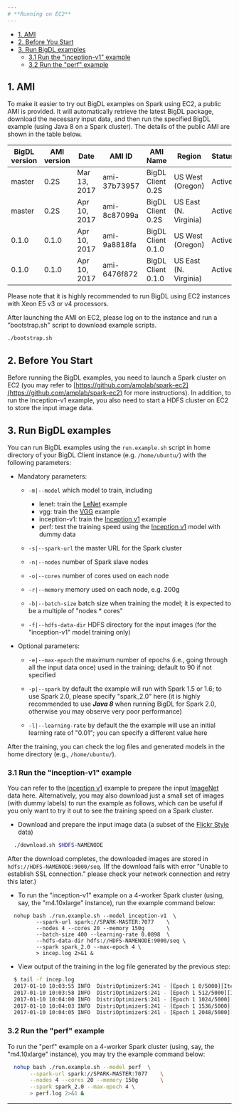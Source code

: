 ```yaml
---
# **Running on EC2**
---
```


* [1. AMI](#1-ami)
* [2. Before You Start](#2-before-you-start)
* [3. Run BigDL examples](#3-run-bigdl-examples)
    * [3.1 Run the "inception-v1" example](#31-run-the-inception-v1-example)
    * [3.2 Run the "perf" example](#32-run-the-perf-example)

## **1. AMI**
To make it easier to try out BigDL examples on Spark using EC2, a public AMI is provided. It will automatically retrieve the latest BigDL package, download the necessary input data, and then run the specified BigDL example (using Java 8 on a Spark cluster). The details of the public AMI are shown in the table below.

|BigDL version |AMI version|Date        |AMI ID      |AMI Name          |Region               |Status    |
|--------------|-----------|------------|------------|----------------- |---------------------|----------|
|master        |0.2S       |Mar 13, 2017|ami-37b73957|BigDL Client 0.2S |US West (Oregon)     |Active    |
|master        |0.2S       |Apr 10, 2017|ami-8c87099a|BigDL Client 0.2S |US East (N. Virginia)|Active    |
|0.1.0         |0.1.0      |Apr 10, 2017|ami-9a8818fa|BigDL Client 0.1.0|US West (Oregon)     |Active    |
|0.1.0         |0.1.0      |Apr 10, 2017|ami-6476f872|BigDL Client 0.1.0|US East (N. Virginia)|Active    |


Please note that it is highly recommended to run BigDL using EC2 instances with Xeon E5 v3 or v4 processors.

After launching the AMI on EC2, please log on to the instance and run a "bootstrap.sh" script to download example scripts.

```bash
./bootstrap.sh
```

## **2. Before You Start**
Before running the BigDL examples, you need to launch a Spark cluster on EC2 (you may refer to [https://github.com/amplab/spark-ec2](https://github.com/amplab/spark-ec2) for more instructions). In addition, to run the Inception-v1 example, you also need to start a HDFS cluster on EC2 to store the input image data.

## **3. Run BigDL examples**
You can run BigDL examples using the `run.example.sh` script in home directory of your BigDL Client instance (e.g. `/home/ubuntu/`) with the following parameters:
* Mandatory parameters:
  * `-m|--model` which model to train, including
    * lenet: train the [LeNet](https://github.com/intel-analytics/BigDL/tree/master/spark/dl/src/main/scala/com/intel/analytics/bigdl/models/lenet) example
    * vgg: train the [VGG](https://github.com/intel-analytics/BigDL/tree/master/spark/dl/src/main/scala/com/intel/analytics/bigdl/models/vgg) example
    * inception-v1: train the [Inception v1](https://github.com/intel-analytics/BigDL/tree/master/spark/dl/src/main/scala/com/intel/analytics/bigdl/models/inception) example
    * perf: test the training speed using the [Inception v1](https://github.com/intel-analytics/BigDL/blob/master/spark/dl/src/main/scala/com/intel/analytics/bigdl/models/inception/Inception_v1.scala) model with dummy data

  * `-s|--spark-url` the master URL for the Spark cluster

  * `-n|--nodes` number of Spark slave nodes

  * `-o|--cores` number of cores used on each node

  * `-r|--memory` memory used on each node, e.g. 200g

  * `-b|--batch-size` batch size when training the model; it is expected to be a multiple of "nodes * cores"

  * `-f|--hdfs-data-dir` HDFS directory for the input images (for the "inception-v1" model training only)

* Optional parameters:
  * `-e|--max-epoch` the maximum number of epochs (i.e., going through all the input data once) used in the training; default to 90 if not specified

  * `-p|--spark` by default the example will run with Spark 1.5 or 1.6; to use Spark 2.0, please specify "spark_2.0" here (it is highly recommended to use _**Java 8**_ when running BigDL for Spark 2.0, otherwise you may observe very poor performance)

  * `-l|--learning-rate` by default the the example will use an initial learning rate of "0.01"; you can specify a different value here

After the training, you can check the log files and generated models in the home directory (e.g., `/home/ubuntu/`).  
  
### **3.1 Run the "inception-v1" example**

You can refer to the [Inception v1](https://github.com/intel-analytics/BigDL/tree/master/spark/dl/src/main/scala/com/intel/analytics/bigdl/models/inception) example to prepare the input [ImageNet](http://image-net.org/index) data here. Alternatively, you may also download just a small set of images (with dummy labels) to run the example as follows, which can be useful if you only want to try it out to see the training speed on a Spark cluster.

* Download and prepare the input image data (a subset of the [Flickr Style](http://sergeykarayev.com/files/1311.3715v3.pdf) data)

```bash
  ./download.sh $HDFS-NAMENODE
```

  After the download completes, the downloaded images are stored in `hdfs://HDFS-NAMENODE:9000/seq`. (If the download fails with error "Unable to establish SSL connection." please check your network connection and retry this later.)

* To run the "inception-v1" example on a 4-worker Spark cluster (using, say, the "m4.10xlarge" instance), run the example command below: 

```
  nohup bash ./run.example.sh --model inception-v1  \
         --spark-url spark://SPARK-MASTER:7077    \
         --nodes 4 --cores 20 --memory 150g       \
         --batch-size 400 --learning-rate 0.0898  \
         --hdfs-data-dir hdfs://HDFS-NAMENODE:9000/seq \
         --spark spark_2.0 --max-epoch 4 \
         > incep.log 2>&1 &     
```

* View output of the training in the log file generated by the previous step:
```bash
  $ tail -f incep.log
  2017-01-10 10:03:55 INFO  DistriOptimizer$:241 - [Epoch 1 0/5000][Iteration 1][Wall Clock XXX] Train 512 in XXXseconds. Throughput is XXX records/second. Loss is XXX.
  2017-01-10 10:03:58 INFO  DistriOptimizer$:241 - [Epoch 1 512/5000][Iteration 2][Wall Clock XXX] Train 512 in XXXseconds. Throughput is XXX records/second. Loss is XXX.
  2017-01-10 10:04:00 INFO  DistriOptimizer$:241 - [Epoch 1 1024/5000][Iteration 3][Wall Clock XXX] Train 512 in XXXseconds. Throughput is XXX records/second. Loss is XXX.
  2017-01-10 10:04:03 INFO  DistriOptimizer$:241 - [Epoch 1 1536/5000][Iteration 4][Wall Clock XXX] Train 512 in XXXseconds. Throughput is XXX records/second. Loss is XXX.
  2017-01-10 10:04:05 INFO  DistriOptimizer$:241 - [Epoch 1 2048/5000][Iteration 5][Wall Clock XXX] Train 512 in XXXseconds. Throughput is XXX records/second. Loss is XXX.
```  
### **3.2 Run the "perf" example**

To run the "perf" example on a 4-worker Spark cluster (using, say, the "m4.10xlarge" instance), you may try the example command below: 

```bash
  nohup bash ./run.example.sh --model perf  \
       --spark-url spark://SPARK-MASTER:7077    \
       --nodes 4 --cores 20 --memory 150g       \
       --spark spark_2.0 --max-epoch 4 \
       > perf.log 2>&1 &
```
---